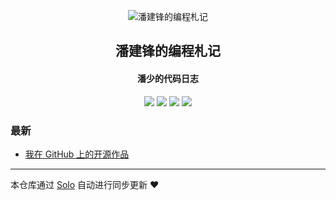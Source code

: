 <p align="center"><img alt="潘建锋的编程札记" src="https://static.b3log.org/images/brand/solo-32.png"></p><h2 align="center">
潘建锋的编程札记
</h2>

<h4 align="center">潘少的代码日志</h4>
<p align="center"><a title="潘建锋的编程札记" target="_blank" href="https://github.com/panjf2000/solo-blog"><img src="https://img.shields.io/github/last-commit/panjf2000/solo-blog.svg?style=flat-square&color=FF9900"></a>
<a title="GitHub repo size in bytes" target="_blank" href="https://github.com/panjf2000/solo-blog"><img src="https://img.shields.io/github/repo-size/panjf2000/solo-blog.svg?style=flat-square"></a>
<a title="Solo Version" target="_blank" href="https://github.com/b3log/solo/releases"><img src="https://img.shields.io/badge/solo-3.6.3-f1e05a.svg?style=flat-square&color=blueviolet"></a>
<a title="Hits" target="_blank" href="https://github.com/b3log/hits"><img src="https://hits.b3log.org/panjf2000/solo-blog.svg"></a></p>

### 最新

* [我在 GitHub 上的开源作品](http://blog.taohuawu.club/my-github-repos)



---

本仓库通过 [Solo](https://github.com/b3log/solo) 自动进行同步更新 ❤️ 